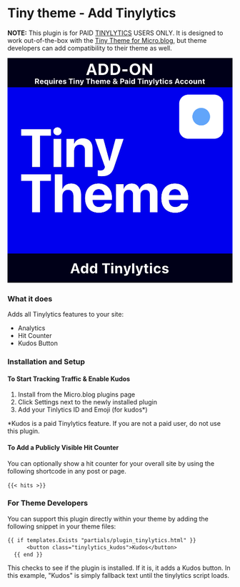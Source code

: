 # Tiny theme - Add Tinylytics

**NOTE:** This plugin is for PAID [TINYLYTICS](https://tinylytics.app) USERS ONLY. It is designed to work out-of-the-box with the [Tiny Theme for Micro.blog](https://tinyformicro.blog), but theme developers can add compatibility to their theme as well.

![Tiny Theme Head Graphic](https://github.com/MattSLangford/Tiny-theme-Tinylytics/blob/main/screenshot.jpg?raw=true)

### What it does
Adds all Tinylytics features to your site:

- Analytics
- Hit Counter
- Kudos Button

### Installation and Setup

#### To Start Tracking Traffic & Enable Kudos
1. Install from the Micro.blog plugins page
2. Click Settings next to the newly installed plugin
3. Add your Tinlytics ID and Emoji (for kudos*)

*Kudos is a paid Tinylytics feature. If you are not a paid user, do not use this plugin.

#### To Add a Publicly Visible Hit Counter
You can optionally show a hit counter for your overall site by using the following shortcode in any post or page.

`{{< hits >}}`

### For Theme Developers

You can support this plugin directly within your theme by adding the following snippet in your theme files:

```
{{ if templates.Exists "partials/plugin_tinylytics.html" }}
	  <button class="tinylytics_kudos">Kudos</button>
  {{ end }}
```

This checks to see if the plugin is installed. If it is, it adds a Kudos button. In this example, "Kudos" is simply fallback text until the tinylytics script loads.

